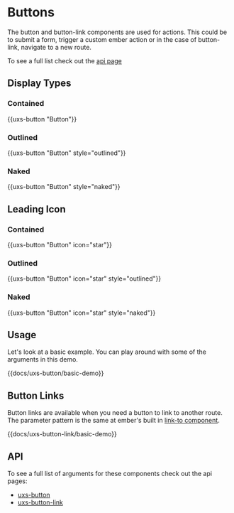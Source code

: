 # Buttons

The button and button-link components are used for actions. This could be to submit a form, trigger a custom ember action or in the case of button-link, navigate to a new route.

To see a full list check out the [api page](../api/components/uxs-button)

## Display Types

### Contained

<div class="uxs">
  {{uxs-button "Button"}}
</div>

### Outlined

<div class="uxs">
  {{uxs-button "Button" style="outlined"}}
</div>

### Naked

<div class="uxs">
  {{uxs-button "Button" style="naked"}}
</div>

## Leading Icon

### Contained

<div class="uxs">
  {{uxs-button "Button" icon="star"}}
</div>

### Outlined

<div class="uxs">
  {{uxs-button "Button" icon="star" style="outlined"}}
</div>

### Naked

<div class="uxs">
  {{uxs-button "Button" icon="star" style="naked"}}
</div>

## Usage

Let's look at a basic example. You can play around with some of the arguments in this demo.

{{docs/uxs-button/basic-demo}}

## Button Links

Button links are available when you need a button to link to another route. The parameter pattern is the same at ember's built in [link-to component](https://guides.emberjs.com/release/templates/links/).

{{docs/uxs-button-link/basic-demo}}

## API

To see a full list of arguments for these components check out the api pages:

-   [uxs-button](/docs/api/components/uxs-button)
-   [uxs-button-link](/docs/api/components/uxs-button-link)
